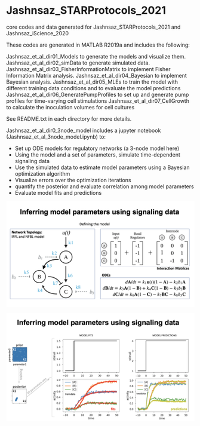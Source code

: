 # Jashnsaz_STARProtocols_2021
core codes and data generated for Jashnsaz_STARProtocols_2021 and Jashnsaz_iScience_2020 

These codes are generated in MATLAB R2019a and includes the following: 

Jashnsaz_et_al_dir01_Models to generate the models and visualize them. 
Jashnsaz_et_al_dir02_simData to generate simulated data.  
Jashnsaz_et_al_dir03_FisherInformationMatrix to implement Fisher Information Matrix analysis. 
Jashnsaz_et_al_dir04_Bayesian to implement Bayesian analysis. 
Jashnsaz_et_al_dir05_MLEs to train the model with different training data conditions and to evaluate the model predictions 
Jashnsaz_et_al_dir06_GeneratePumpProfiles to set up and generate pump profiles for time-varying cell stimulations
Jashnsaz_et_al_dir07_CellGrowth to calculate the inoculation volumes for cell cultures

See README.txt in each directory for more details.

Jashnsaz_et_al_dir0_3node_model includes a jupyter notebook (Jashnsaz_et_al_3node_model.ipynb) to: 
- Set up ODE models for regulatory networks (a 3-node model here)
- Using the model and a set of parameters, simulate time-dependent signaling data
- Use the simulated data to estimate model parameters using a Bayesian optimization algorithm
- Visualize errors over the optimization iterations
- quantify the posterior and evaluate correlation among model parameters
- Evaluate model fits and predictions

![](Jashnsaz_et_al_dir0_3node_model/Model.png)

![](Jashnsaz_et_al_dir0_3node_model/FitsPredictions.png)